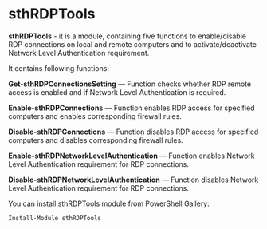 # sthRDPTools

**sthRDPTools** - it is a module, containing five functions to enable/disable RDP connections on local and remote computers and to activate/deactivate Network Level Authentication requirement.

It contains following functions:

**Get-sthRDPConnectionsSetting** — Function checks whether RDP remote access is enabled and if Network Level Authentication is required.

**Enable-sthRDPConnections** — Function enables RDP access for specified computers and enables corresponding firewall rules.

**Disable-sthRDPConnections** — Function disables RDP access for specified computers and disables corresponding firewall rules.

**Enable-sthRDPNetworkLevelAuthentication** — Function enables Network Level Authentication requirement for RDP connections.

**Disable-sthRDPNetworkLevelAuthentication** — Function disables Network Level Authentication requirement for RDP connections.

You can install sthRDPTools module from PowerShell Gallery:

```
Install-Module sthRDPTools
```